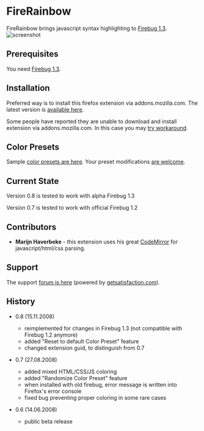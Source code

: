 FireRainbow
===================

FireRainbow brings javascript syntax highlighting to [Firebug 1.3][firebug].
![screenshot][screenshot]

Prerequisites
-------------

You need [Firebug 1.3][firebug].

Installation
------------

Preferred way is to install this firefox extension via addons.mozilla.com.
The latest version is [available here][rainbow].

Some people have reported they are unable to download and install extension via addons.mozilla.com. In this case you may [try workaround][workaround].

Color Presets
-------------

Sample [color presets are here][presets]. Your preset modifications [are welcome][contact].

Current State
-------------

Version 0.8 is tested to work with alpha Firebug 1.3

Version 0.7 is tested to work with official Firebug 1.2

Contributors
------------

* **Marijn Haverbeke** - this extension uses his great [CodeMirror][codemirror] for javascript/html/css parsing.

Support
-------

The support [forum is here][support] (powered by [getsatisfaction.com][satisfaction]).

History
-------

* 0.8 (15.11.2008) 
  * reimplemented for changes in Firebug 1.3 (not compatible with Firebug 1.2 anymore)
  * added "Reset to default Color Preset" feature
  * changed extension guid, to distinguish from 0.7

* 0.7 (27.08.2008) 
  * added mixed HTML/CSS/JS coloring
  * added "Randomize Color Preset" feature
  * when installed with old firebug, error message is written into Firefox's error console
  * fixed bug preventing proper coloring in some rare cases

* 0.6 (14.06.2008) 
  * public beta release



[screenshot]: http://github.com/darwin/firerainbow/tree/master/support/screenshot.png?raw=true "FireRainbow"
[firebug]: https://addons.mozilla.org/en-US/firefox/addon/1843
[rainbow]: https://addons.mozilla.org/en-US/firefox/addon/9603
[codemirror]: http://marijn.haverbeke.nl/codemirror/
[homepage]: http://xrefresh.com/rainbow
[presets]: http://xrefresh.com/presets
[contact]: mailto:antonin@hildebrand.cz
[workaround]: http://getsatisfaction.com/xrefresh/topics/unable_to_download_rainbow_for_firebug
[support]: http://getsatisfaction.com/xrefresh/products/xrefresh_rainbow_for_firebug
[satisfaction]: http://getsatisfaction.com